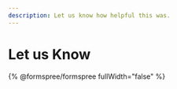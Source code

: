 ```yaml
---
description: Let us know how helpful this was.
---
```


# Let us Know

{% @formspree/formspree fullWidth="false" %}



